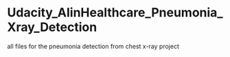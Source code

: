 # Udacity_AIinHealthcare_Pneumonia_Xray_Detection
all files for the pneumonia detection from chest x-ray project
